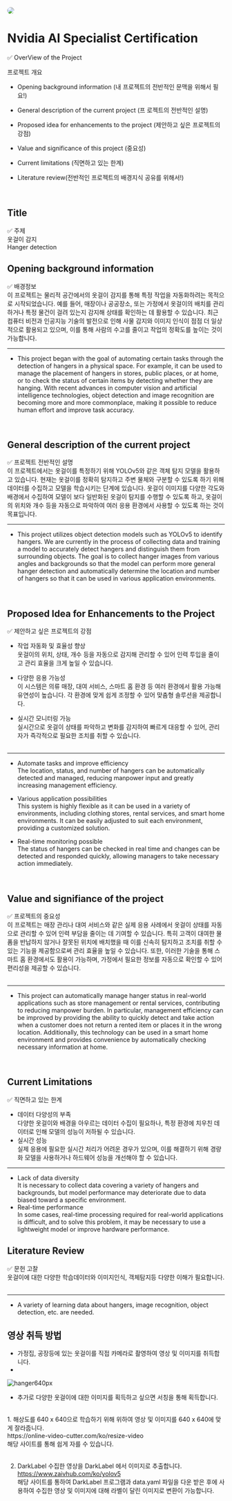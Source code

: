 <img src="https://img.shields.io/badge/nvidia-76B900?logo=nvidia&logoColor=black" style="border-radius:10px">

# Nvidia AI Specialist Certification
✅ OverView of the Project

프로젝트 개요

- Opening background information (내 프로젝트의 전반적인 문맥을 위해서 필요!)

- General description of the current project (프 로젝트의 전반적인 설명)

- Proposed idea for enhancements to the project (제안하고 싶은 프로젝트의 강점)

- Value and significance of this project (중요성)

- Current limitations (직면하고 있는 한계)

- Literature review(전반적인 프로젝트의 배경지식 공유를 위해서!)
<br/>

## Title
✅ 주제<br/>
옷걸이 감지<br/>
Hanger detection<br/>

## Opening background information
✅ 배경정보<br/>
이 프로젝트는 물리적 공간에서의 옷걸이 감지를 통해 특정 작업을 자동화하려는 목적으로 시작되었습니다. 
예를 들어, 매장이나 공공장소, 또는 가정에서 옷걸이의 배치를 관리하거나 특정 물건이 걸려 있는지 감지해 상태를 확인하는 데 활용할 수 있습니다. 
최근 컴퓨터 비전과 인공지능 기술의 발전으로 인해 사물 감지와 이미지 인식이 점점 더 일상적으로 활용되고 있으며, 이를 통해 사람의 수고를 줄이고 작업의 정확도를 높이는 것이 가능합니다.
<br/>
***
- This project began with the goal of automating certain tasks through the detection of hangers in a physical space. 
For example, it can be used to manage the placement of hangers in stores, public places, or at home, or to check the status of certain items by detecting whether they are hanging. 
With recent advances in computer vision and artificial intelligence technologies, object detection and image recognition are becoming more and more commonplace, making it possible to reduce human effort and improve task accuracy.
<br/>

## General description of the current project
✅ 프로젝트 전반적인 설명<br/>
이 프로젝트에서는 옷걸이를 특정하기 위해 YOLOv5와 같은 객체 탐지 모델을 활용하고 있습니다.
현재는 옷걸이를 정확히 탐지하고 주변 물체와 구분할 수 있도록 하기 위해 데이터를 수집하고 모델을 학습시키는 단계에 있습니다. 
옷걸이 이미지를 다양한 각도와 배경에서 수집하여 모델이 보다 일반화된 옷걸이 탐지를 수행할 수 있도록 하고, 옷걸이의 위치와 개수 등을 자동으로 파악하여 여러 응용 환경에서 사용할 수 있도록 하는 것이 목표입니다.
<br/>
***
- This project utilizes object detection models such as YOLOv5 to identify hangers.
  We are currently in the process of collecting data and training a model to accurately detect hangers and distinguish them from surrounding objects.
  The goal is to collect hanger images from various angles and backgrounds so that the model can perform more general hanger detection and automatically determine the location and number of hangers so that it can be used in various application environments.
<br/>

## Proposed Idea for Enhancements to the Project
✅ 제안하고 싶은 프로젝트의 강점
- 작업 자동화 및 효율성 향상<br/>
옷걸이의 위치, 상태, 개수 등을 자동으로 감지해 관리할 수 있어 인력 투입을 줄이고 관리 효율을 크게 높일 수 있습니다.<br/>

- 다양한 응용 가능성<br/>
이 시스템은 의류 매장, 대여 서비스, 스마트 홈 환경 등 여러 환경에서 활용 가능해 유연성이 높습니다. 각 환경에 맞게 쉽게 조정할 수 있어 맞춤형 솔루션을 제공합니다.<br/>

- 실시간 모니터링 가능<br/>
실시간으로 옷걸이 상태를 파악하고 변화를 감지하여 빠르게 대응할 수 있어, 관리자가 즉각적으로 필요한 조치를 취할 수 있습니다.
<br/><br/>
***
- Automate tasks and improve efficiency<br/>
The location, status, and number of hangers can be automatically detected and managed, reducing manpower input and greatly increasing management efficiency.<br/>

- Various application possibilities<br/>
This system is highly flexible as it can be used in a variety of environments, including clothing stores, rental services, and smart home environments. It can be easily adjusted to suit each environment, providing a customized solution.<br/>

- Real-time monitoring possible<br/>
The status of hangers can be checked in real time and changes can be detected and responded quickly, allowing managers to take necessary action immediately.
<br/>

## Value and signifiance of the project
✅ 프로젝트의 중요성<br/>
이 프로젝트는 매장 관리나 대여 서비스와 같은 실제 응용 사례에서 옷걸이 상태를 자동으로 관리할 수 있어 인력 부담을 줄이는 데 기여할 수 있습니다. 
특히 고객이 대여한 물품을 반납하지 않거나 잘못된 위치에 배치했을 때 이를 신속히 탐지하고 조치를 취할 수 있는 기능을 제공함으로써 관리 효율을 높일 수 있습니다. 
또한, 이러한 기술을 통해 스마트 홈 환경에서도 활용이 가능하며, 가정에서 필요한 정보를 자동으로 확인할 수 있어 편리성을 제공할 수 있습니다.<br/>
<br/>
***
- This project can automatically manage hanger status in real-world applications such as store management or rental services, contributing to reducing manpower burden. 
In particular, management efficiency can be improved by providing the ability to quickly detect and take action when a customer does not return a rented item or places it in the wrong location. 
Additionally, this technology can be used in a smart home environment and provides convenience by automatically checking necessary information at home.
<br/>

## Current Limitations
✅ 직면하고 있는 한계<br/>
- 데이터 다양성의 부족<br/>
다양한 옷걸이와 배경을 아우르는 데이터 수집이 필요하나, 특정 환경에 치우친 데이터로 인해 모델의 성능이 저하될 수 있습니다.<br/>
- 실시간 성능<br/>
실제 응용에 필요한 실시간 처리가 어려운 경우가 있으며, 이를 해결하기 위해 경량화 모델을 사용하거나 하드웨어 성능을 개선해야 할 수 있습니다.<br/>
***

- Lack of data diversity<br/>
It is necessary to collect data covering a variety of hangers and backgrounds, but model performance may deteriorate due to data biased toward a specific environment.<br/>
- Real-time performance<br/>
In some cases, real-time processing required for real-world applications is difficult, and to solve this problem, it may be necessary to use a lightweight model or improve hardware performance.<br/>

## Literature Review
✅ 문헌 고찰<br/>
옷걸이에 대한 다양한 학습데이터와 이미지인식, 객체탐지등 다양한 이해가 필요합니다.<br/>
<br/>
***
- A variety of learning data about hangers, image recognition, object detection, etc. are needed.<br/>

## 영상 취득 방법
- 가정집, 공장등에 있는 옷걸이를 직접 카메라로 촬영하여 영상 및 이미지를 취득합니다.
- 
![hanger640px](https://github.com/user-attachments/assets/86c4c1bd-53a0-40b6-a5c9-b2e4a6701a52)

- 추가로 다양한 옷걸이에 대한 이미지를 획득하고 싶으면 서칭을 통해 획득합니다.
<br/>
1. 해상도를 640 x 640으로 학습하기 위해 위하여 영상 및 이미지를 640 x 640에 맞게 잘라줍니다.<br/>
https://online-video-cutter.com/ko/resize-video<br/>
해당 사이트를 통해 쉽게 자를 수 있습니다.
<br/>
<br/>

2. DarkLabel
수집한 영상을 DarkLabel 에서 이미지로 추출합니다.<br/>
https://www.zaivhub.com/ko/yolov5<br/>
해당 사이트를 통하여 DarkLabel 프로그램과 data.yaml 파일을 다운 받은 후에 사용하여 수집한 영상 및 이미지에 대해 라벨이 달린 이미지로 변환이 가능합니다.
<br/>



















